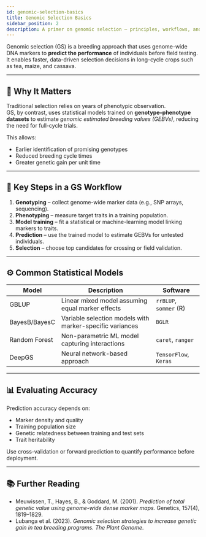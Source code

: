 ```yaml
---
id: genomic-selection-basics
title: Genomic Selection Basics
sidebar_position: 2
description: A primer on genomic selection — principles, workflows, and implementation steps for accelerating crop breeding.
---
```


Genomic selection (GS) is a breeding approach that uses genome-wide DNA markers to **predict the performance** of individuals before field testing.  
It enables faster, data-driven selection decisions in long-cycle crops such as tea, maize, and cassava.

---

## 🌱 Why It Matters

Traditional selection relies on years of phenotypic observation.  
GS, by contrast, uses statistical models trained on **genotype–phenotype datasets** to estimate _genomic estimated breeding values (GEBVs)_, reducing the need for full-cycle trials.

This allows:

- Earlier identification of promising genotypes
- Reduced breeding cycle times
- Greater genetic gain per unit time

---

## 🧬 Key Steps in a GS Workflow

1. **Genotyping** – collect genome-wide marker data (e.g., SNP arrays, sequencing).
2. **Phenotyping** – measure target traits in a training population.
3. **Model training** – fit a statistical or machine-learning model linking markers to traits.
4. **Prediction** – use the trained model to estimate GEBVs for untested individuals.
5. **Selection** – choose top candidates for crossing or field validation.

---

## ⚙️ Common Statistical Models

| Model         | Description                                              | Software               |
| ------------- | -------------------------------------------------------- | ---------------------- |
| GBLUP         | Linear mixed model assuming equal marker effects         | `rrBLUP`, `sommer` (R) |
| BayesB/BayesC | Variable selection models with marker-specific variances | `BGLR`                 |
| Random Forest | Non-parametric ML model capturing interactions           | `caret`, `ranger`      |
| DeepGS        | Neural network-based approach                            | `TensorFlow`, `Keras`  |

---

## 📊 Evaluating Accuracy

Prediction accuracy depends on:

- Marker density and quality
- Training population size
- Genetic relatedness between training and test sets
- Trait heritability

Use cross-validation or forward prediction to quantify performance before deployment.

---

## 📚 Further Reading

- Meuwissen, T., Hayes, B., & Goddard, M. (2001). _Prediction of total genetic value using genome-wide dense marker maps._ Genetics, 157(4), 1819–1829.
- Lubanga et al. (2023). _Genomic selection strategies to increase genetic gain in tea breeding programs._ _The Plant Genome_.
